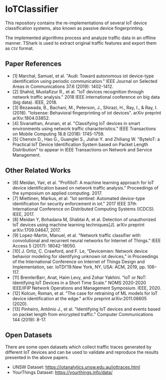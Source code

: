 # IoTClassifier
This repository contains the re-implementations of several IoT device classification systems, also known as passive device fingerprinting.

The implemented algorithms process and analyze traffic data in an offline manner. TShark is used to extract original traffic features and export them as `CSV` format.


## Paper References
- [1] Marchal, Samuel, et al. "Audi: Toward autonomous iot device-type identification using periodic communication." IEEE Journal on Selected Areas in Communications 37.6 (2019): 1402-1412.
- [2] Shahid, Mustafizur R., et al. "IoT devices recognition through network traffic analysis." 2018 IEEE international conference on big data (big data). IEEE, 2018.
- [3] Bezawada, B., Bachani, M., Peterson, J., Shirazi, H., Ray, I., & Ray, I. (2018). "Iotsense: Behavioral fingerprinting of iot devices". arXiv preprint arXiv:1804.03852.
- [4] Sivanathan, Arunan, et al. "Classifying IoT devices in smart environments using network traffic characteristics." IEEE Transactions on Mobile Computing 18.8 (2018): 1745-1759.
- [5] Chenxin D., Hao G., Guanglei S., Jiahai Y. and Zhiliang W. "ByteIoT: a Practical IoT Device Identification System based on Packet Length Distribution" to appear in IEEE Transactions on Network and Service Management.

## Other Related Works
- [6] Meidan, Yair, et al. "ProfilIoT: A machine learning approach for IoT device identification based on network traffic analysis." Proceedings of the symposium on applied computing. 2017.
- [7] Miettinen, Markus, et al. "Iot sentinel: Automated device-type identification for security enforcement in iot." 2017 IEEE 37th International Conference on Distributed Computing Systems (ICDCS). IEEE, 2017.
- [8] Meidan Y, Bohadana M, Shabtai A, et al. Detection of unauthorized IoT devices using machine learning techniques[J]. arXiv preprint arXiv:1709.04647, 2017.
- [9] Lopez-Martin, Manuel, et al. "Network traffic classifier with convolutional and recurrent neural networks for Internet of Things." IEEE Access 5 (2017): 18042-18050.
- [10] J. Ortiz,  C.  Crawford,  and  F.  Le,  “Devicemien:  Network  device  behavior modeling for identifying unknown iot devices,” in Proceedings of the International Conference on Internet of Things Design and Implementation,  ser.  IoTDI’19.New  York,  NY,  USA:  ACM,  2019,  pp.  106–117.  
- [11] BremlerBarr, Anat, Haim Levy, and Zohar Yakhini. "IoT or NoT: Identifying IoT Devices in a Short Time Scale." NOMS 2020-2020 IEEE/IFIP Network Operations and Management Symposium. IEEE, 2020.
- [12] Kolcun, Roman, et al. "The case for retraining of ML models for IoT device identification at the edge." arXiv preprint arXiv:2011.08605 (2020).
- [13] Pinheiro, Antônio J., et al. "Identifying IoT devices and events based on packet length from encrypted traffic." Computer Communications 144 (2019): 8-17.

## Open Datasets
There are some open datasets which collect traffic traces generated by different IoT devices and can be used to validate and reproduce the results presented in the above papers.

- UNSW Dataset: https://iotanalytics.unsw.edu.au/iottraces.html
- YourThings Dataset: https://yourthings.info/data/
